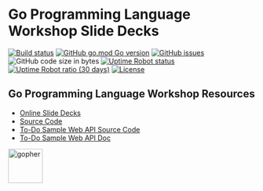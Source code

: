# Go Programming Language Workshop Slide Decks

[![Build status](https://img.shields.io/travis/rfinochi/golang-workshop-decks?style=plastic)](https://travis-ci.org/rfinochi/golang-workshop-decks)
[![GitHub go.mod Go version](https://img.shields.io/github/go-mod/go-version/rfinochi/golang-workshop-decks?style=plastic)]()
[![GitHub issues](https://img.shields.io/github/issues/rfinochi/golang-workshop-decks?style=plastic)](https://github.com/rfinochi/golang-workshop-decks/issues)
![GitHub code size in bytes](https://img.shields.io/github/languages/code-size/rfinochi/golang-workshop-decks?style=plastic)
[![Uptime Robot status](https://img.shields.io/uptimerobot/status/m783326337-351b881e251837d34da4cfa1?style=plastic)](https://decks.golang-workshop.io)
[![Uptime Robot ratio (30 days)](https://img.shields.io/uptimerobot/ratio/m783326337-351b881e251837d34da4cfa1?style=plastic)](https://status.golang-workshop.io)
[![License](https://img.shields.io/github/license/rfinochi/golang-workshop-decks?style=plastic)](https://opensource.org/licenses/mit-license.php)

## Go Programming Language Workshop Resources

* [Online Slide Decks](https://decks.golang-workshop.io)
* [Source Code](https://github.com/rfinochi/golang-workshop-src)
* [To-Do Sample Web API Source Code](https://github.com/rfinochi/golang-workshop-todo)
* [To-Do Sample Web API Doc](https://todo.golang-workshop.io/api-docs/index.html)

<img src="https://blog.golang.org/gopher/gopher.png" alt="gopher" width="70"/>